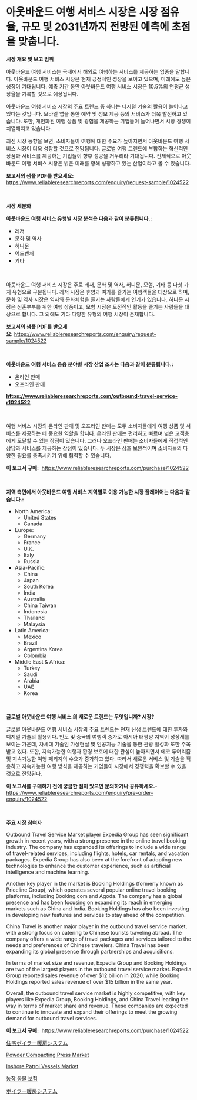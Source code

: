 <p><h1>아웃바운드 여행 서비스 시장은 시장 점유율, 규모 및 2031년까지 전망된 예측에 초점을 맞춥니다.</h1></p><p><strong>시장 개요 및 보고 범위</strong></p>
<p><p>아웃바운드 여행 서비스는 국내에서 해외로 여행하는 서비스를 제공하는 업종을 말합니다. 아웃바운드 여행 서비스 시장은 현재 긍정적인 성장을 보이고 있으며, 미래에도 높은 성장이 기대됩니다. 예측 기간 동안 아웃바운드 여행 서비스 시장은 10.5%의 연평균 성장율을 기록할 것으로 예상됩니다. </p><p>아웃바운드 여행 서비스 시장의 주요 트렌드 중 하나는 디지털 기술의 활용이 늘어나고 있다는 것입니다. 모바일 앱을 통한 예약 및 정보 제공 등의 서비스가 더욱 발전하고 있습니다. 또한, 개인화된 여행 상품 및 경험을 제공하는 기업들이 늘어나면서 시장 경쟁이 치열해지고 있습니다.</p><p>최신 시장 동향을 보면, 소비자들이 여행에 대한 수요가 높아지면서 아웃바운드 여행 서비스 시장이 더욱 성장할 것으로 전망됩니다. 글로벌 여행 트렌드에 부합하는 혁신적인 상품과 서비스를 제공하는 기업들이 향후 성공을 거두리라 기대됩니다. 전체적으로 아웃바운드 여행 서비스 시장은 밝은 미래를 향해 성장하고 있는 산업이라고 볼 수 있습니다.</p></p>
<p><strong>보고서의 샘플 PDF를 받으세요:</strong> <a href="https://www.reliableresearchreports.com/enquiry/request-sample/1024522">https://www.reliableresearchreports.com/enquiry/request-sample/1024522</a></p>
<p>&nbsp;</p>
<p><strong>시장 세분화</strong></p>
<p><strong>아웃바운드 여행 서비스 유형별 시장 분석은 다음과 같이 분류됩니다.:</strong></p>
<p><ul><li>레저</li><li>문화 및 역사</li><li>허니문</li><li>어드벤처</li><li>기타</li></ul></p>
<p>&nbsp;</p>
<p><p>아웃바운드 여행 서비스 시장은 주로 레저, 문화 및 역사, 허니문, 모험, 기타 등 다섯 가지 유형으로 구분됩니다. 레저 시장은 휴양과 여가를 즐기는 여행객들을 대상으로 하며, 문화 및 역사 시장은 역사와 문화체험을 즐기는 사람들에게 인기가 있습니다. 허니문 시장은 신혼부부를 위한 여행 상품이고, 모험 시장은 도전적인 활동을 즐기는 사람들을 대상으로 합니다. 그 외에도 기타 다양한 유형의 여행 시장이 존재합니다.</p></p>
<p><strong>보고서의 샘플 PDF를 받으세요:</strong>&nbsp;<a href="https://www.reliableresearchreports.com/enquiry/request-sample/1024522">https://www.reliableresearchreports.com/enquiry/request-sample/1024522</a></p>
<p>&nbsp;</p>
<p><strong> 아웃바운드 여행 서비스 응용 분야별 시장 산업 조사는 다음과 같이 분류됩니다.:</strong></p>
<p><ul><li>온라인 판매</li><li>오프라인 판매</li></ul></p>
<p><strong><a href="https://www.reliableresearchreports.com/outbound-travel-service-r1024522">https://www.reliableresearchreports.com/outbound-travel-service-r1024522</a></strong></p>
<p>&nbsp;</p>
<p><p>여행 서비스 시장의 온라인 판매 및 오프라인 판매는 모두 소비자들에게 여행 상품 및 서비스를 제공하는 데 중요한 역할을 합니다. 온라인 판매는 편리하고 빠르며 넓은 고객층에게 도달할 수 있는 장점이 있습니다. 그러나 오프라인 판매는 소비자들에게 직접적인 상담과 서비스를 제공하는 장점이 있습니다. 두 시장은 상호 보완적이며 소비자들의 다양한 필요를 충족시키기 위해 협력할 수 있습니다.</p></p>
<p><strong>이 보고서 구매:</strong>&nbsp; <a href="https://www.reliableresearchreports.com/purchase/1024522">https://www.reliableresearchreports.com/purchase/1024522</a></p>
<p>&nbsp;</p>
<p><strong>지역 측면에서 아웃바운드 여행 서비스 지역별로 이용 가능한 시장 플레이어는 다음과 같습니다.:</strong></p>
<p><ul>
    <li>
        North America:
        <ul>
            <li>United States</li>
            <li>Canada</li>
        </ul>
    </li>
    <li>
        Europe:
        <ul>
            <li>Germany</li>
            <li>France</li>
            <li>U.K.</li>
            <li>Italy</li>
            <li>Russia</li>
        </ul>
    </li>
    <li>
        Asia-Pacific:
        <ul>
            <li>China</li>
            <li>Japan</li>
            <li>South Korea</li>
            <li>India</li>
            <li>Australia</li>
            <li>China Taiwan</li>
            <li>Indonesia</li>
            <li>Thailand</li>
            <li>Malaysia</li>
        </ul>
    </li>
    <li>
        Latin America:
        <ul>
            <li>Mexico</li>
            <li>Brazil</li>
            <li>Argentina Korea</li>
            <li>Colombia</li>
        </ul>
    </li>
    <li>
        Middle East & Africa:
        <ul>
            <li>Turkey</li>
            <li>Saudi</li>
            <li>Arabia</li>
            <li>UAE</li>
            <li>Korea</li>
        </ul>
    </li>
    </ul></p>
<p>&nbsp;</p>
<p><strong>글로벌 아웃바운드 여행 서비스 의 새로운 트렌드는 무엇입니까? 시장?</strong></p>
<p><p>글로벌 아웃바운드 여행 서비스 시장의 주요 트렌드는 현재 신생 트렌드에 대한 투자와 디지털 기술의 활용이다. 인도 및 중국의 여행객 증가로 아시아 태평양 지역이 성장세를 보이는 가운데, 차세대 기술인 가상현실 및 인공지능 기술을 통한 관광 활성화 또한 주목받고 있다. 또한, 지속가능한 여행과 환경 보호에 대한 관심이 높아지면서 에코 투어리즘 및 지속가능한 여행 패키지의 수요가 증가하고 있다. 따라서 새로운 서비스 및 기술을 적용하고 지속가능한 여행 방식을 제공하는 기업들이 시장에서 경쟁력을 확보할 수 있을 것으로 전망된다.</p></p>
<p><strong>이 보고서를 구매하기 전에 궁금한 점이 있으면 문의하거나 공유하세요.</strong>- <a href="https://www.reliableresearchreports.com/enquiry/pre-order-enquiry/1024522">https://www.reliableresearchreports.com/enquiry/pre-order-enquiry/1024522</a></p>
<p>&nbsp;</p>
<p><strong>주요 시장 참여자</strong></p>
<p><p>Outbound Travel Service Market player Expedia Group has seen significant growth in recent years, with a strong presence in the online travel booking industry. The company has expanded its offerings to include a wide range of travel-related services, including flights, hotels, car rentals, and vacation packages. Expedia Group has also been at the forefront of adopting new technologies to enhance the customer experience, such as artificial intelligence and machine learning.</p><p>Another key player in the market is Booking Holdings (formerly known as Priceline Group), which operates several popular online travel booking platforms, including Booking.com and Agoda. The company has a global presence and has been focusing on expanding its reach in emerging markets such as China and India. Booking Holdings has also been investing in developing new features and services to stay ahead of the competition.</p><p>China Travel is another major player in the outbound travel service market, with a strong focus on catering to Chinese tourists traveling abroad. The company offers a wide range of travel packages and services tailored to the needs and preferences of Chinese travelers. China Travel has been expanding its global presence through partnerships and acquisitions.</p><p>In terms of market size and revenue, Expedia Group and Booking Holdings are two of the largest players in the outbound travel service market. Expedia Group reported sales revenue of over $12 billion in 2020, while Booking Holdings reported sales revenue of over $15 billion in the same year.</p><p>Overall, the outbound travel service market is highly competitive, with key players like Expedia Group, Booking Holdings, and China Travel leading the way in terms of market share and revenue. These companies are expected to continue to innovate and expand their offerings to meet the growing demand for outbound travel services.</p></p>
<p><strong>이 보고서 구매:</strong>&nbsp;&nbsp;<a href="https://www.reliableresearchreports.com/purchase/1024522">https://www.reliableresearchreports.com/purchase/1024522</a></p>
<p><p><a href="https://github.com/sghwr779811674/Market-Research-Report-List-1/blob/main/187619330129.md">住宅ボイラー暖房システム</a></p><p><a href="https://github.com/edytherolanlouisejk1miz0wig/Market-Research-Report-List-2/blob/main/powder-compacting-press-market.md">Powder Compacting Press Market</a></p><p><a href="https://github.com/peachesmcdowel1/Market-Research-Report-List-2/blob/main/inshore-patrol-vessels-market.md">Inshore Patrol Vessels Market</a></p><p><a href="https://github.com/Madalyell456456/Market-Research-Report-List-1/blob/main/141830627806.md">농장 동물 보험</a></p><p><a href="https://github.com/lily-u-genius/Market-Research-Report-List-1/blob/main/103662530128.md">ボイラー暖房システム</a></p></p>